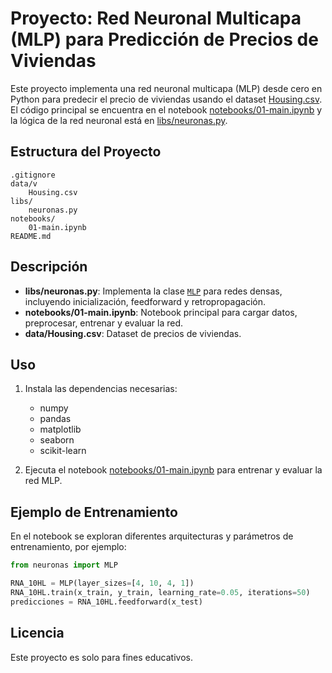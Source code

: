 # Proyecto: Red Neuronal Multicapa (MLP) para Predicción de Precios de Viviendas

Este proyecto implementa una red neuronal multicapa (MLP) desde cero en Python para predecir el precio de viviendas usando el dataset [Housing.csv](data/Housing.csv). El código principal se encuentra en el notebook [notebooks/01-main.ipynb](notebooks/01-main.ipynb) y la lógica de la red neuronal está en [libs/neuronas.py](libs/neuronas.py).

## Estructura del Proyecto

```
.gitignore
data/v
    Housing.csv
libs/
    neuronas.py
notebooks/
    01-main.ipynb
README.md
```

## Descripción

- **libs/neuronas.py**: Implementa la clase [`MLP`](libs/neuronas.py) para redes densas, incluyendo inicialización, feedforward y retropropagación.
- **notebooks/01-main.ipynb**: Notebook principal para cargar datos, preprocesar, entrenar y evaluar la red.
- **data/Housing.csv**: Dataset de precios de viviendas.

## Uso

1. Instala las dependencias necesarias:
    - numpy
    - pandas
    - matplotlib
    - seaborn
    - scikit-learn

2. Ejecuta el notebook [notebooks/01-main.ipynb](notebooks/01-main.ipynb) para entrenar y evaluar la red MLP.

## Ejemplo de Entrenamiento

En el notebook se exploran diferentes arquitecturas y parámetros de entrenamiento, por ejemplo:

```python
from neuronas import MLP

RNA_10HL = MLP(layer_sizes=[4, 10, 4, 1])
RNA_10HL.train(x_train, y_train, learning_rate=0.05, iterations=50)
predicciones = RNA_10HL.feedforward(x_test)
```

## Licencia

Este proyecto es solo para fines educativos.